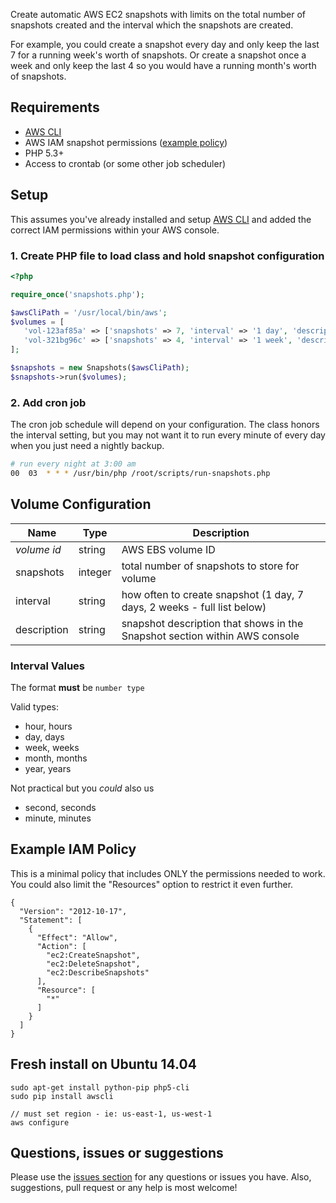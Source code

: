 Create automatic AWS EC2 snapshots with limits on the total number of snapshots created and the interval which the snapshots are created.

For example, you could create a snapshot every day and only keep the last 7 for a running week's worth of snapshots. Or create a snapshot once a week and only keep the last 4 so you would have a running month's worth of snapshots.


## Requirements
- [AWS CLI](http://aws.amazon.com/cli/)
- AWS IAM snapshot permissions ([example policy](#example-iam-policy))
- PHP 5.3+
- Access to crontab (or some other job scheduler)

## Setup
This assumes you've already installed and setup [AWS CLI](http://aws.amazon.com/cli/) and added the correct IAM permissions within your AWS console.

### 1. Create PHP file to load class and hold snapshot configuration
```php
<?php

require_once('snapshots.php');

$awsCliPath = '/usr/local/bin/aws';
$volumes = [
   'vol-123af85a' => ['snapshots' => 7, 'interval' => '1 day', 'description' => 'dev server backup'],
   'vol-321bg96c' => ['snapshots' => 4, 'interval' => '1 week', 'description' => 'image server'],
];

$snapshots = new Snapshots($awsCliPath);
$snapshots->run($volumes);
```
### 2. Add cron job
The cron job schedule will depend on your configuration. The class honors the interval setting, but you may not want it to run every minute of every day when you just need a nightly backup.
```bash
# run every night at 3:00 am
00	03	* * * /usr/bin/php /root/scripts/run-snapshots.php
```

## Volume Configuration

| Name | Type | Description |
|------|------|-------------|
| *volume id* | string | AWS EBS volume ID
| snapshots | integer | total number of snapshots to store for volume |
| interval | string | how often to create snapshot (1 day, 7 days, 2 weeks - full list below)
| description | string | snapshot description that shows in the Snapshot section within AWS console |

### Interval Values
The format **must** be `number type`

Valid types:
- hour, hours
- day, days
- week, weeks
- month, months
- year, years

Not practical but you *could* also us
- second, seconds
- minute, minutes

## Example IAM Policy
This is a minimal policy that includes ONLY the permissions needed to work. You could also limit the "Resources" option to restrict it even further.
```
{
  "Version": "2012-10-17",
  "Statement": [
    {
      "Effect": "Allow",
      "Action": [
        "ec2:CreateSnapshot",
        "ec2:DeleteSnapshot",
        "ec2:DescribeSnapshots"
      ],
      "Resource": [
        "*"
      ]
    }
  ]
}
```

## Fresh install on Ubuntu 14.04
```
sudo apt-get install python-pip php5-cli
sudo pip install awscli

// must set region - ie: us-east-1, us-west-1
aws configure
```

## Questions, issues or suggestions
Please use the [issues section](https://github.com/tuscanicz/php-aws-snapshots/issues) for any questions or issues you have. Also, suggestions, pull request or any help is most welcome!
